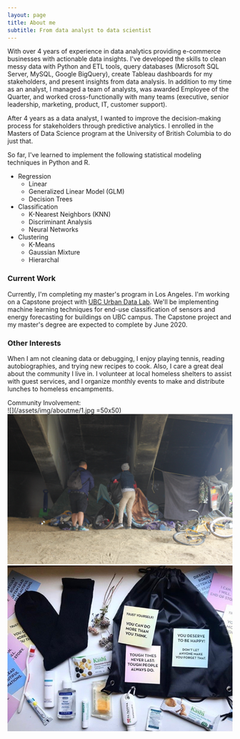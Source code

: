 ```yaml
---
layout: page
title: About me
subtitle: From data analyst to data scientist
---
```


With over 4 years of experience in data analytics providing e-commerce businesses with actionable data insights. I've developed the skills to clean messy data with Python and ETL tools, query databases (Microsoft SQL Server, MySQL, Google BigQuery), create Tableau dashboards for my stakeholders, and present insights from data analysis. In addition to my time as an analyst, I managed a team of analysts, was awarded Employee of the Quarter, and worked cross-functionally with many teams (executive, senior leadership, marketing, product, IT, customer support).  

After 4 years as a data analyst, I wanted to improve the decision-making process for stakeholders through predictive analytics. I enrolled in the Masters of Data Science program at the University of British Columbia to do just that.

So far, I've learned to implement the following statistical modeling techniques in Python and R.
  - Regression
    - Linear
    - Generalized Linear Model (GLM)
    - Decision Trees
  - Classification
    - K-Nearest Neighbors (KNN)
    - Discriminant Analysis
    - Neural Networks
  - Clustering
    - K-Means
    - Gaussian Mixture
    - Hierarchal

### Current Work
Currently, I'm completing my master's program in Los Angeles. I'm working on a Capstone project with [UBC Urban Data Lab](https://urbandatalab.io/project/analyzing-ubc-building-energy-use/). We'll be implementing machine learning techniques for end-use classification of sensors and energy forecasting for buildings on UBC campus. The Capstone project and my master's degree are expected to complete by June 2020.

### Other Interests
When I am not cleaning data or debugging, I enjoy playing tennis, reading autobiographies, and trying new recipes to cook. Also, I care a great deal about the community I live in. I volunteer at local homeless shelters to assist with guest services, and I organize monthly events to make and distribute lunches to homeless encampments.

Community Involvement:   
![](/assets/img/aboutme/1.jpg =50x50)![](/assets/img/aboutme/2.JPG)![](/assets/img/aboutme/3.jpg)
